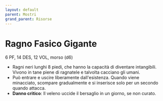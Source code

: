 ```yaml
---
layout: default
parent: Mostri
grand_parent: Risorse
---
```


# Ragno Fasico Gigante

6 PF, 14 DES, 12 VOL, morso (d6)

- Ragni neri lunghi 8 piedi, che hanno la capacità di diventare intangibili. Vivono in tane piene di ragnatele e talvolta cacciano gli umani.
- Può entrare e uscire liberamente dall'esistenza. Quando viene minacciato, scompare gradualmente e si inserisce solo per un secondo quando attacca.
- **Danno critico**: Il veleno uccide il bersaglio in un giorno, se non curato.